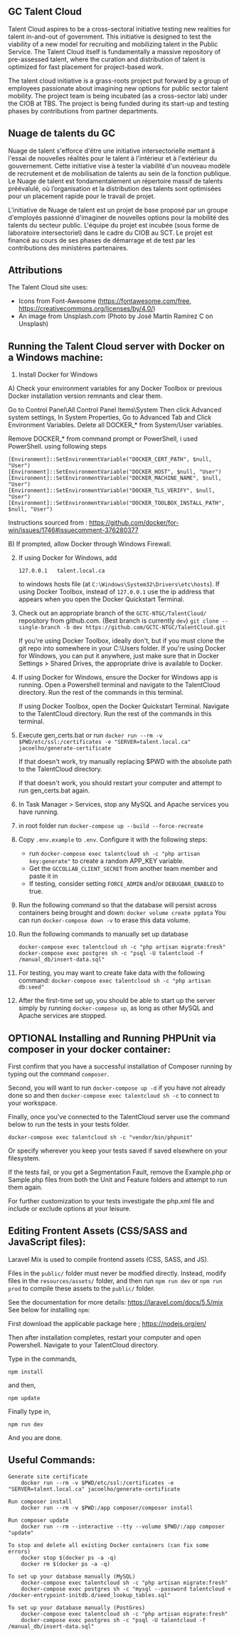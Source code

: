 ## GC Talent Cloud
Talent Cloud aspires to be a cross-sectoral initiative testing new realities for talent in-and-out of government. This initiative is designed to test the viability of a new model for recruiting and mobilizing talent in the Public Service. The Talent Cloud itself is fundamentally a massive repository of pre-assessed talent, where the curation and distribution of talent is optimized for fast placement for project-based work.

The talent cloud initiative is a grass-roots project put forward by a group of employees passionate about imagining new options for public sector talent mobility. The project team is being incubated (as a cross-sector lab) under the CIOB at TBS. The project is being funded during its start-up and testing phases by contributions from partner departments.


## Nuage de talents du GC
Nuage de talent s'efforce d'être une initiative intersectorielle mettant à l'essai de nouvelles réalités pour le talent à l'intérieur et à l'extérieur du gouvernement. Cette initiative vise à tester la viabilité d'un nouveau modèle de recrutement et de mobilisation de talents au sein de la fonction publique. Le Nuage de talent est fondamentalement un répertoire massif de talents préévalulé, où l’organisation et la distribution des talents sont optimisées pour un placement rapide pour le travail de projet.

L'initiative de Nuage de talent est un projet de base proposé par un groupe d'employés passionné d'imaginer de nouvelles options pour la mobilité des talents du secteur public. L'équipe du projet est incubée (sous forme de laboratoire intersectoriel) dans le cadre du CIOB au SCT. Le projet est financé au cours de ses phases de démarrage et de test par les contributions des ministères partenaires.


## Attributions
The Talent Cloud site uses:
* Icons from Font-Awesome (https://fontawesome.com/free, https://creativecommons.org/licenses/by/4.0/)
* An image from Unsplash.com (Photo by José Martín Ramírez C on Unsplash)

## Running the Talent Cloud server with Docker on a Windows machine:
1. Install Docker for Windows

A) Check your environment variables for any Docker Toolbox or previous Docker installation version remnants and clear them.

Go to Control Panel\All Control Panel Items\System Then click Advanced system settings, In System Properties, Go to Advanced Tab and Click Environment Variables. Delete all DOCKER_* from System/User variables.

Remove DOCKER_* from command prompt or PowerShell, i used PowerShell. using following steps
```
[Environment]::SetEnvironmentVariable("DOCKER_CERT_PATH", $null, "User")
[Environment]::SetEnvironmentVariable("DOCKER_HOST", $null, "User")
[Environment]::SetEnvironmentVariable("DOCKER_MACHINE_NAME", $null, "User")
[Environment]::SetEnvironmentVariable("DOCKER_TLS_VERIFY", $null, "User")
[Environment]::SetEnvironmentVariable("DOCKER_TOOLBOX_INSTALL_PATH", $null, "User")
```
Instructions sourced from : https://github.com/docker/for-win/issues/1746#issuecomment-376280377

B) If prompted, allow Docker through Windows Firewall.

2. If using Docker for Windows, add
	```
	127.0.0.1	talent.local.ca
	```
	to windows hosts file (at `C:\Windows\System32\Drivers\etc\hosts`).
    If using Docker Toolbox, instead of `127.0.0.1` use the ip address that appears when you open the Docker Quickstart Terminal.


3. Check out an appropriate branch of the `GCTC-NTGC/TalentCloud/` repository from github.com. (Best branch is currently `dev`)
	`git clone --single-branch -b dev https://github.com/GCTC-NTGC/TalentCloud.git`

	If you're using Docker Toolbox, ideally don't, but if you must clone the git repo into somewhere in your C:\\Users folder. If you're using Docker for Windows, you can put it anywhere, just make sure that in Docker Settings > Shared Drives, the appropriate drive is available to Docker.

4. If using Docker for Windows, ensure the Docker for Windows app is running. Open a Powershell terminal and navigate to the TalentCloud directory. Run the rest of the commands in this terminal.

    If using Docker Toolbox, open the Docker Quickstart Terminal. Navigate to the TalentCloud directory. Run the rest of the commands in this terminal.

5. Execute gen_certs.bat or run
	`docker run --rm -v $PWD/etc/ssl:/certificates -e "SERVER=talent.local.ca" jacoelho/generate-certificate`

	If that doesn't work, try manually replacing $PWD with the absolute path to the TalentCloud directory.

    If that doesn't work, you should restart your computer and attempt to run gen_certs.bat again.

6. In Task Manager > Services, stop any MySQL and Apache services you have running.

7. in root folder run `docker-compose up --build --force-recreate`

8. Copy `.env.example` to `.env`. Configure it with the following steps:
 	- run `docker-compose exec talentcloud sh -c "php artisan key:generate"` to create a random APP_KEY variable.
	- Get the `GCCOLLAB_CLIENT_SECRET` from another team member and paste it in
	- If testing, consider setting `FORCE_ADMIN` and/or `DEBUGBAR_ENABLED` to true.

8. Run the following command so that the database will persist across containers being brought and down:
	`docker volume create pgdata`
	You can run `docker-compose down -v` to erase this data volume.

8. Run the following commands to manually set up database
	```
	docker-compose exec talentcloud sh -c "php artisan migrate:fresh"
	docker-compose exec postgres sh -c "psql -U talentcloud -f /manual_db/insert-data.sql"
	```

9. For testing, you may want to create fake data with the following command:
	`docker-compose exec talentcloud sh -c "php artisan db:seed"`

10. After the first-time set up, you should be able to start up the server simply by running `docker-compose up`, as long as other MySQL and Apache services are stopped.

## OPTIONAL Installing and Running PHPUnit via composer in your docker container:

First confirm that you have a successful installation of Composer running by typing out the command `composer`.

Second, you will want to run `docker-compose up -d` if you have not already done so and then `docker-compose exec talentcloud sh -c` to connect to your workspace.

Finally, once you've connected to the TalentCloud server use the command below to run the tests in your tests folder.

```
docker-compose exec talentcloud sh -c "vendor/bin/phpunit"
```

Or specify wherever you keep your tests saved if saved elsewhere on your filesystem.

If the tests fail, or you get a Segmentation Fault, remove the Example.php or Sample.php files from both the Unit and Feature folders and attempt to run them again.

For further customization to your tests investigate the php.xml file and include or exclude options at your leisure.

## Editing Frontent Assets (CSS/SASS and JavaScript files):

Laravel Mix is used to compile frontend assets (CSS, SASS, and JS).

Files in the `public/` folder must never be modified directly. Instead, modify files in the `resources/assets/` folder, and then run `npm run dev` or `npm run prod` to compile these assets to the `public/` folder.

See the documentation for more details: https://laravel.com/docs/5.5/mix
See below for installing `npm`:

First download the applicable package here ; https://nodejs.org/en/

Then after installation completes, restart your computer and open Powershell. Navigate to your TalentCloud directory.

Type in the commands,

```
npm install
```
and then,
```
npm update
```
Finally type in,
```
npm run dev
```
And you are done.

## Useful Commands:
```
Generate site certificate
	docker run --rm -v $PWD/etc/ssl:/certificates -e "SERVER=talent.local.ca" jacoelho/generate-certificate

Run composer install
	docker run --rm -v $PWD:/app composer/composer install

Run composer update
	docker run --rm --interactive --tty --volume $PWD/:/app composer "update"

To stop and delete all existing Docker containers (can fix some errors)
	docker stop $(docker ps -a -q)
	docker rm $(docker ps -a -q)

To set up your database manually (MySQL)
	docker-compose exec talentcloud sh -c "php artisan migrate:fresh"
	docker-compose exec postgres sh -c "mysql --password talentcloud < /docker-entrypoint-initdb.d/seed_lookup_tables.sql"

To set up your database manually (PostGres)
	docker-compose exec talentcloud sh -c "php artisan migrate:fresh"
	docker-compose exec postgres sh -c "psql -U talentcloud -f /manual_db/insert-data.sql"
```
